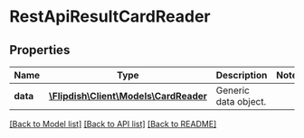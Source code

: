 # RestApiResultCardReader

## Properties
Name | Type | Description | Notes
------------ | ------------- | ------------- | -------------
**data** | [**\Flipdish\\Client\Models\CardReader**](CardReader.md) | Generic data object. | 

[[Back to Model list]](../README.md#documentation-for-models) [[Back to API list]](../README.md#documentation-for-api-endpoints) [[Back to README]](../README.md)


